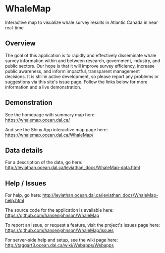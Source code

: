 # WhaleMap
Interactive map to visualize whale survey results in Atlantic Canada in near real-time

## Overview
The goal of this application is to rapidly and effectively disseminate whale survey information within and between research, government, industry, and public sectors. Our hope is that it will improve survey efficiency, increase public awareness, and inform impactful, transparent management decisions. It is still in active development, so please report any problems or suggestions via this site's issue page. Follow the links below for more information and a live demonstration.

## Demonstration

See the homepage with summary map here:
https://whalemap.ocean.dal.ca/  

And see the Shiny App interactive map page here:
https://whalemap.ocean.dal.ca/WhaleMap/

## Data details

For a description of the data, go here:
http://leviathan.ocean.dal.ca/leviathan_docs/WhaleMap-data.html

## Help / Issues

For help, go here:
http://leviathan.ocean.dal.ca/leviathan_docs/WhaleMap-help.html

The source code for the application is available here:
https://github.com/hansenjohnson/WhaleMap

To report an issue, or request a feature, visit the project's issues page here:
https://github.com/hansenjohnson/WhaleMap/issues

For server-side help and setup, see the wiki page here:
http://taggart3.ocean.dal.ca/wiki/Webapps/Webapps
